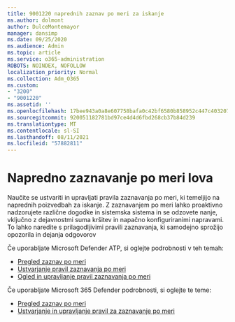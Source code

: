 ```yaml
---
title: 9001220 naprednih zaznav po meri za iskanje
ms.author: dolmont
author: DulceMontemayor
manager: dansimp
ms.date: 09/25/2020
ms.audience: Admin
ms.topic: article
ms.service: o365-administration
ROBOTS: NOINDEX, NOFOLLOW
localization_priority: Normal
ms.collection: Adm_O365
ms.custom:
- "3200"
- "9001220"
ms.assetid: ''
ms.openlocfilehash: 17bee943a0a8e607758bafa0c42bf6580b858952c447c403207bebfba9d8d243
ms.sourcegitcommit: 920051182781bd97ce4d4d6fbd268cb37b84d239
ms.translationtype: MT
ms.contentlocale: sl-SI
ms.lasthandoff: 08/11/2021
ms.locfileid: "57882811"
---
```

# <a name="advanced-hunting-custom-detections"></a>Napredno zaznavanje po meri lova

Naučite se ustvariti in upravljati pravila zaznavanja po meri, ki temeljijo na naprednih poizvedbah za iskanje. Z zaznavanjem po meri lahko proaktivno nadzorujete različne dogodke in sistemska sistema in se odzovete nanje, vključno z dejavnostmi suma kršitev in napačno konfiguriranimi napravami. To lahko naredite s prilagodljivimi pravili zaznavanja, ki samodejno sprožijo opozorila in dejanja odgovorov
  
Če uporabljate Microsoft Defender ATP, si oglejte podrobnosti v teh temah: 
- [Pregled zaznav po meri](https://docs.microsoft.com/windows/security/threat-protection/microsoft-defender-atp/overview-custom-detections)
- [Ustvarjanje pravil zaznavanja po meri](https://docs.microsoft.com/windows/security/threat-protection/microsoft-defender-atp/custom-detection-rules)
- [Ogled in upravljanje pravil zaznavanja po meri](https://docs.microsoft.com/windows/security/threat-protection/microsoft-defender-atp/custom-detections-manage)

Če uporabljate Microsoft 365 Defender podrobnosti, si oglejte te teme: 
- [Pregled zaznav po meri](https://docs.microsoft.com/microsoft-365/security/mtp/custom-detections-overview)
- [Ustvarjanje in upravljanje pravil za zaznavanje po meri](https://docs.microsoft.com/microsoft-365/security/mtp/custom-detection-rules)
